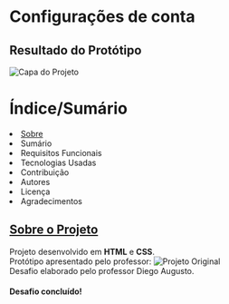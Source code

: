 # Configurações de conta
<h2>Resultado do Protótipo</h2>
<img src="https://i.ibb.co/WgcVHst/Screenshot-1.png" alt="Capa do Projeto" />

<h1>Índice/Sumário</h1>
<li><a href="#sobre">Sobre</a></li>
<li>Sumário</li>
<li>Requisitos Funcionais</li>
<li>Tecnologias Usadas</li>
<li>Contribuição</li>
<li>Autores</li>
<li>Licença</li>
<li>Agradecimentos</li>

<h2><a aria-hidden="true" href="#sobre">Sobre o Projeto<a/></h2>
<span>Projeto desenvolvido em <strong>HTML</strong> e <strong>CSS</strong>.</span>
<div>
  <span>Protótipo apresentado pelo professor:</span>
  <img src="https://uidesigndaily.fra1.digitaloceanspaces.com/uploads/1388/day_1388.png" alt="Projeto Original" />
</div>
<div>
  <span>Desafio elaborado pelo professor Diego Augusto.</span>
</div>
 <h4>Desafio concluído!</h4>
